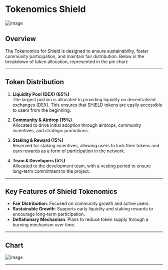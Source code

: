 
# **Tokenomics Shield**
![image](https://github.com/user-attachments/assets/cf668c90-d006-429c-8c9a-630668c4a781)
## **Overview**
The Tokenomics for Shield is designed to ensure sustainability, foster community participation, and maintain fair distribution. Below is the breakdown of token allocation, represented in the pie chart:

---

## **Token Distribution**
1. **Liquidity Pool (DEX) (65%)**  
   The largest portion is allocated to providing liquidity on decentralized exchanges (DEX). This ensures that SHIELD tokens are easily accessible to users from the beginning.  

2. **Community & Airdrop (15%)**  
   Allocated to drive initial adoption through airdrops, community incentives, and strategic promotions.  

3. **Staking & Reward (15%)**  
   Reserved for staking incentives, allowing users to lock their tokens and earn rewards as a form of participation in the network.  

4. **Team & Developers (5%)**  
   Allocated to the development team, with a vesting period to ensure long-term commitment to the project.  

---

## **Key Features of Shield Tokenomics**
- **Fair Distribution**: Focused on community growth and active users.  
- **Sustainable Growth**: Supports early liquidity and staking rewards to encourage long-term participation.  
- **Deflationary Mechanism**: Plans to reduce token supply through a burning mechanism over time.  

---

## **Chart**
![image](https://github.com/user-attachments/assets/cf668c90-d006-429c-8c9a-630668c4a781)

---

